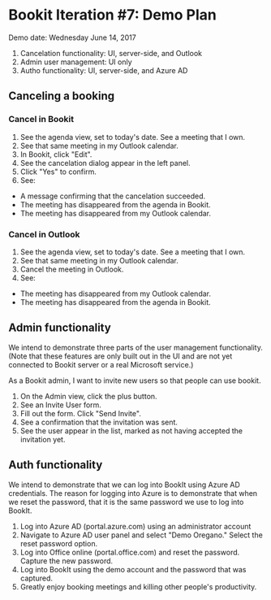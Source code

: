 
# Bookit Iteration #7: Demo Plan

Demo date: Wednesday June 14, 2017

1) Cancelation functionality: UI, server-side, and Outlook
2) Admin user management: UI only
3) Autho functionality: UI, server-side, and Azure AD

## Canceling a booking

### Cancel in Bookit
1) See the agenda view, set to today's date. See a meeting that I own.
2) See that same meeting in my Outlook calendar.
3) In Bookit, click "Edit".
4) See the cancelation dialog appear in the left panel.
5) Click "Yes" to confirm.
6) See:
- A message confirming that the cancelation succeeded.
- The meeting has disappeared from the agenda in Bookit.
- The meeting has disappeared from my Outlook calendar.

### Cancel in Outlook
1) See the agenda view, set to today's date. See a meeting that I own.
2) See that same meeting in my Outlook calendar.
3) Cancel the meeting in Outlook.
4) See:
- The meeting has disappeared from my Outlook calendar.
- The meeting has disappeared from the agenda in Bookit.


## Admin functionality

We intend to demonstrate three parts of the user management functionality. (Note that these features are only built out in the UI and are not yet connected to Bookit server or a real Microsoft service.)

As a Bookit admin, I want to invite new users so that people can use bookit.
1) On the Admin view, click the plus button.
2) See an Invite User form.
3) Fill out the form. Click "Send Invite".
4) See a confirmation that the invitation was sent.
5) See the user appear in the list, marked as not having accepted the invitation yet.

## Auth functionality

We intend to demonstrate that we can log into BookIt using Azure AD credentials.  The reason for logging into Azure is to demonstrate that when we reset the password, that it is the same password we use to log into BookIt.

1) Log into Azure AD (portal.azure.com) using an administrator account
2) Navigate to Azure AD user panel and select "Demo Oregano."  Select the reset password option.
3) Log into Office online (portal.office.com) and reset the password.  Capture the new password.
4) Log into BookIt using the demo account and the password that was captured.
5) Greatly enjoy booking meetings and killing other people's productivity.
